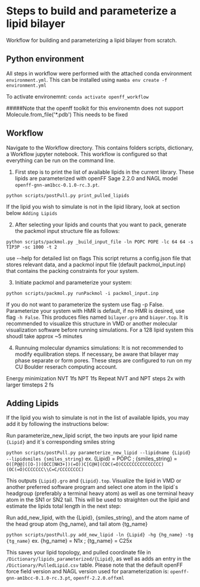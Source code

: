 # Steps to build and parameterize a lipid bilayer
Workflow for building and parameterizing a lipid bilayer from scratch. 

## Python environment 
All steps in workflow were performed with the attached conda environment `environment.yml`.
This can be installed using `mamba env create -f environment.yml`

To activate environemnt: `conda activate openff_workflow`

#####Note that the openff toolkit for this environemtn does not support Molecule.from_file('*.pdb')  This needs to be fixed 

## Workflow 
Navigate to the Workflow directory. This contains folders scripts, dictionary, a Workflow jupyter notebook. This workflow is configured so that everything can be run on the command line. 

1. First step is to print the list of available lipids in the current library. These lipids are parameterized with openFF Sage 2.2.0 and NAGL model `openff-gnn-am1bcc-0.1.0-rc.3.pt`.

`python scripts/postPull.py print_pulled_lipids`


If the lipid you wish to simulate is not in the lipid library, look at section below `Adding Lipids`


2. After selecting your lipids and counts that you want to pack, generate the packmol input structure file as follows:


`python scripts/packmol.py _build_input_file -ln POPC POPE -lc 64 64 -s TIP3P -sc 1000 -t 2` 

use --help for detailed list on flags
This script returns a config.json file that stores relevant data, and a packmol input file (default packmol_input.inp) that contains the packing constraints for your system. 


3. Initiate packmol and parameterize your system:


`python scripts/packmol.py runPackmol -i packmol_input.inp`


If you do not want to parameterize the system use flag -p False. Parameterize your system with HMR is default, if no HMR is desired, use flag `-h False`.  This produces files named `bilayer.gro` and `biayer.top`. It is recommended to visualize this structure in VMD or another molecular visualization software before running simulations.
For a 128 lipid system this shoudl take approx ~5 minutes


4. Runnuing molecular dynamics simulations:
It is not recommended to modify equilibration steps. If necessary, be aware that bilayer may phase separate or form pores. These steps are configured to run on my CU Boulder reserach computing account.


Energy minimization 
NVT 1fs
NPT 1fs
Repeat NVT and NPT steps 2x with larger timsteps 2 fs

## Adding Lipids

If the lipid you wish to simulate is not in the list of available lipids, you may add it by following the instructions below:


Run parameterize_new_lipid script, the two inputs are your lipid name `{Lipid}` and it`s corresponding smiles string


`python scripts/postPull.py parameterize_new_lipid --lipidname {Lipid} --lipidsmiles {smiles_string}`
ex. {Lipid} = POPC ; {smiles_string} = `O([P@@]([O-])(OCC[NH3+])(=O))C[C@H](COC(=O)CCCCCCCCCCCCCCC)(OC(=O)CCCCCCC\\C=C/CCCCCCCC)`


This outputs `{Lipid}.gro` and `{Lipid}.top`. Visualize the lipid in VMD or another preferred software program and select one atom in the lipid`s headgroup (preferably a terminal heavy atom) as well as one terminal heavy atom in the SN1 or SN2 tail. This will be used to straighten out the lipid and estimate the lipids total length in the next step: 


Run add_new_lipid, with the {Lipid}, {smiles_string}, and the atom name of the head group atom {hg_name}, and tail atom {tg_name}


`python scripts/postPull.py add_new_lipid -ln {Lipid} -hg {hg_name} -tg {tg_name}`
ex. {hg_name} = N1x ; {tg_name} = C25x

This saves your lipid topology, and pulled coordinate file in `/Dictionary/lipids_parameterized/{Lipid}`, as well as adds an entry in the `/Dictionary/PulledLipid.csv` table. Please note that the default openFF force field version and NAGL version used for parameterization is: `openff-gnn-am1bcc-0.1.0-rc.3.pt`, `openff-2.2.0.offxml`










